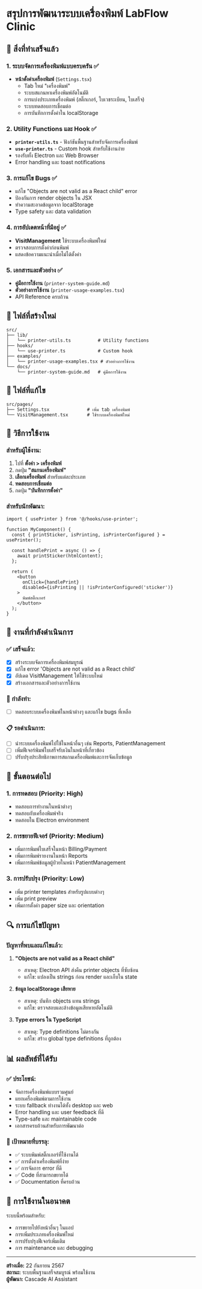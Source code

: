# สรุปการพัฒนาระบบเครื่องพิมพ์ LabFlow Clinic

## 🎉 สิ่งที่ทำเสร็จแล้ว

### 1. ระบบจัดการเครื่องพิมพ์แบบครบครัน ✅
- **หน้าตั้งค่าเครื่องพิมพ์** (`Settings.tsx`)
  - Tab ใหม่ "เครื่องพิมพ์" 
  - ระบบสแกนหาเครื่องพิมพ์อัตโนมัติ
  - การแบ่งประเภทเครื่องพิมพ์ (สติ๊กเกอร์, ใบเวชระเบียน, ใบเสร็จ)
  - ระบบทดสอบการเชื่อมต่อ
  - การบันทึกการตั้งค่าใน localStorage

### 2. Utility Functions และ Hook ✅
- **`printer-utils.ts`** - ฟังก์ชันพื้นฐานสำหรับจัดการเครื่องพิมพ์
- **`use-printer.ts`** - Custom hook สำหรับใช้งานง่าย
- รองรับทั้ง Electron และ Web Browser
- Error handling และ toast notifications

### 3. การแก้ไข Bugs ✅
- แก้ไข "Objects are not valid as a React child" error
- ป้องกันการ render objects ใน JSX
- ทำความสะอาดข้อมูลจาก localStorage
- Type safety และ data validation

### 4. การอัปเดตหน้าที่มีอยู่ ✅
- **VisitManagement** ใช้ระบบเครื่องพิมพ์ใหม่
- ตรวจสอบการตั้งค่าก่อนพิมพ์
- แสดงข้อความแนะนำเมื่อไม่ได้ตั้งค่า

### 5. เอกสารและตัวอย่าง ✅
- **คู่มือการใช้งาน** (`printer-system-guide.md`)
- **ตัวอย่างการใช้งาน** (`printer-usage-examples.tsx`)
- API Reference ครบถ้วน

## 📁 ไฟล์ที่สร้างใหม่

```
src/
├── lib/
│   └── printer-utils.ts          # Utility functions
├── hooks/
│   └── use-printer.ts            # Custom hook
├── examples/
│   └── printer-usage-examples.tsx # ตัวอย่างการใช้งาน
└── docs/
    └── printer-system-guide.md   # คู่มือการใช้งาน
```

## 📝 ไฟล์ที่แก้ไข

```
src/pages/
├── Settings.tsx              # เพิ่ม tab เครื่องพิมพ์
└── VisitManagement.tsx       # ใช้ระบบเครื่องพิมพ์ใหม่
```

## 🚀 วิธีการใช้งาน

### สำหรับผู้ใช้งาน:
1. ไปที่ **ตั้งค่า > เครื่องพิมพ์**
2. กดปุ่ม **"สแกนเครื่องพิมพ์"**
3. **เลือกเครื่องพิมพ์** สำหรับแต่ละประเภท
4. **ทดสอบการเชื่อมต่อ**
5. กดปุ่ม **"บันทึกการตั้งค่า"**

### สำหรับนักพัฒนา:
```tsx
import { usePrinter } from '@/hooks/use-printer';

function MyComponent() {
  const { printSticker, isPrinting, isPrinterConfigured } = usePrinter();
  
  const handlePrint = async () => {
    await printSticker(htmlContent);
  };
  
  return (
    <button 
      onClick={handlePrint}
      disabled={isPrinting || !isPrinterConfigured('sticker')}
    >
      พิมพ์สติ๊กเกอร์
    </button>
  );
}
```

## 🔧 งานที่กำลังดำเนินการ

### ✅ เสร็จแล้ว:
- [x] สร้างระบบจัดการเครื่องพิมพ์สมบูรณ์
- [x] แก้ไข error 'Objects are not valid as a React child'
- [x] อัปเดต VisitManagement ให้ใช้ระบบใหม่
- [x] สร้างเอกสารและตัวอย่างการใช้งาน

### 🔄 กำลังทำ:
- [ ] ทดสอบระบบเครื่องพิมพ์ในหน้าต่างๆ และแก้ไข bugs ที่เหลือ

### 📋 รอดำเนินการ:
- [ ] นำระบบเครื่องพิมพ์ไปใช้ในหน้าอื่นๆ เช่น Reports, PatientManagement
- [ ] เพิ่มฟีเจอร์พิมพ์ใบเสร็จรับเงินในหน้าที่เกี่ยวข้อง
- [ ] ปรับปรุงประสิทธิภาพการสแกนเครื่องพิมพ์และการจัดเก็บข้อมูล

## 🎯 ขั้นตอนต่อไป

### 1. การทดสอบ (Priority: High)
- ทดสอบการทำงานในหน้าต่างๆ
- ทดสอบกับเครื่องพิมพ์จริง
- ทดสอบใน Electron environment

### 2. การขยายฟีเจอร์ (Priority: Medium)
- เพิ่มการพิมพ์ใบเสร็จในหน้า Billing/Payment
- เพิ่มการพิมพ์รายงานในหน้า Reports
- เพิ่มการพิมพ์ข้อมูลผู้ป่วยในหน้า PatientManagement

### 3. การปรับปรุง (Priority: Low)
- เพิ่ม printer templates สำหรับรูปแบบต่างๆ
- เพิ่ม print preview
- เพิ่มการตั้งค่า paper size และ orientation

## 🔍 การแก้ไขปัญหา

### ปัญหาที่พบและแก้ไขแล้ว:
1. **"Objects are not valid as a React child"**
   - สาเหตุ: Electron API ส่งคืน printer objects ที่ซับซ้อน
   - แก้ไข: แปลงเป็น strings ก่อน render และเก็บใน state

2. **ข้อมูล localStorage เสียหาย**
   - สาเหตุ: บันทึก objects แทน strings
   - แก้ไข: ตรวจสอบและล้างข้อมูลเสียหายอัตโนมัติ

3. **Type errors ใน TypeScript**
   - สาเหตุ: Type definitions ไม่ตรงกัน
   - แก้ไข: สร้าง global type definitions ที่ถูกต้อง

## 📊 ผลลัพธ์ที่ได้รับ

### ✅ ประโยชน์:
- จัดการเครื่องพิมพ์แบบรวมศูนย์
- แยกเครื่องพิมพ์ตามการใช้งาน
- ระบบ fallback ทำงานได้ทั้ง desktop และ web
- Error handling และ user feedback ที่ดี
- Type-safe และ maintainable code
- เอกสารครบถ้วนสำหรับการพัฒนาต่อ

### 🎯 เป้าหมายที่บรรลุ:
- ✅ ระบบพิมพ์สติ๊กเกอร์ที่ใช้งานได้
- ✅ การตั้งค่าเครื่องพิมพ์ที่ง่าย
- ✅ การจัดการ error ที่ดี
- ✅ Code ที่สามารถขยายได้
- ✅ Documentation ที่ครบถ้วน

## 🚀 การใช้งานในอนาคต

ระบบนี้พร้อมสำหรับ:
- การขยายไปยังหน้าอื่นๆ ในแอป
- การเพิ่มประเภทเครื่องพิมพ์ใหม่
- การปรับปรุงฟีเจอร์เพิ่มเติม
- การ maintenance และ debugging

---

**สร้างเมื่อ:** 22 กันยายน 2567  
**สถานะ:** ระบบพื้นฐานเสร็จสมบูรณ์ พร้อมใช้งาน  
**ผู้พัฒนา:** Cascade AI Assistant
